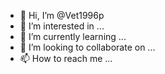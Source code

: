 - 👋 Hi, I’m @Vet1996p
- 👀 I’m interested in ...
- 🌱 I’m currently learning ...
- 💞️ I’m looking to collaborate on ...
- 📫 How to reach me ...

<!---
Vet1996p/Vet1996p is a ✨ special ✨ repository because its `README.md` (this file) appears on your GitHub profile.
You can click the Preview link to take a look at your changes.
--->
